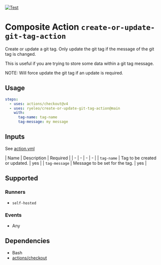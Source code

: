 [![Test](https://github.com/snow-actions/composite-action-template/actions/workflows/test.yml/badge.svg)](https://github.com/snow-actions/composite-action-template/actions/workflows/test.yml)

# Composite Action `create-or-update-git-tag-action`

Create or update a git tag.
Only update the git tag if the message of the git tag is changed.

This is useful if you are trying to store some data within a git tag message.

NOTE: Will force update the git tag if an update is required.

## Usage

```yml
steps:
  - uses: actions/checkout@v4
  - uses: ryeleo/create-or-update-git-tag-action@main
    with:
      tag-name: tag-name
      tag-message: my message
```

## Inputs

See [action.yml](action.yml)

| Name | Description  | Required |
| - | - | - | - |
| `tag-name` | Tag to be created or updated.  | yes |
| `tag-message` | Message to be set for the tag. | yes |

## Supported

### Runners

<!-- TODO
- `ubuntu-*`
- `windows-*`
- `macos-*`
-->
- `self-hosted`

### Events

- Any

## Dependencies

- Bash
- [actions/checkout](https://github.com/actions/checkout)
